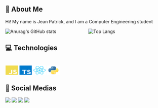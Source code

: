 ## 🌌 About Me

Hi! My name is Jean Patrick, and I am a Computer Engineering student

<div style="display: flex; justify-content: space-between;">

  <div style="width: 48%;">
    <img src="https://github-readme-stats.vercel.app/api?username=jeanpatrickm&show_icons=true&theme=holi" alt="Anurag's GitHub stats" style="width: 100%; height: auto;" />
  </div>

  <div style="width: 48%;">
    <img src="https://github-readme-stats.vercel.app/api/top-langs/?username=jeanpatrickm&layout=compact&theme=holi" alt="Top Langs" style="width: 100%; height: auto;" />
  </div>

</div>

## 💻 Technologies


<div style="display: inline_block"><br>
  <img align="center" alt="Jean-Js" height="30" width="40" src="https://raw.githubusercontent.com/devicons/devicon/master/icons/javascript/javascript-plain.svg">
  <img align="center" alt="Jean-Ts" height="30" width="40" src="https://raw.githubusercontent.com/devicons/devicon/master/icons/typescript/typescript-plain.svg">
  <img align="center" alt="Jean-React" height="30" width="40" src="https://raw.githubusercontent.com/devicons/devicon/master/icons/react/react-original.svg">
  <img align="center" alt="Jean-Python" height="30" width="40" src="https://raw.githubusercontent.com/devicons/devicon/master/icons/python/python-original.svg">
</div>
  
  ## 📱 Social Medias

  
<div> 
  <a href="https://www.linkedin.com/in/jeanpatrickm/" target="_blank"><img src="https://img.shields.io/badge/-LinkedIn-%230077B5?style=for-the-badge&logo=linkedin&logoColor=white" target="_blank"></a>
  <a href="https://www.instagram.com/jeanpatrickm_/" target="_blank"><img src="https://img.shields.io/badge/-Instagram-%23E4405F?style=for-the-badge&logo=instagram&logoColor=white" target="_blank"></a>
  <a href="https://www.youtube.com/@jeanpatrickm01" target="_blank"><img src="https://img.shields.io/badge/YouTube-FF0000?style=for-the-badge&logo=youtube&logoColor=white" target="_blank"></a>
  <a href = "mailto:jean_patrick115@hotmail.com"><img src="https://img.shields.io/badge/-Gmail-%23333?style=for-the-badge&logo=gmail&logoColor=white" target="_blank"></a 
</div>
